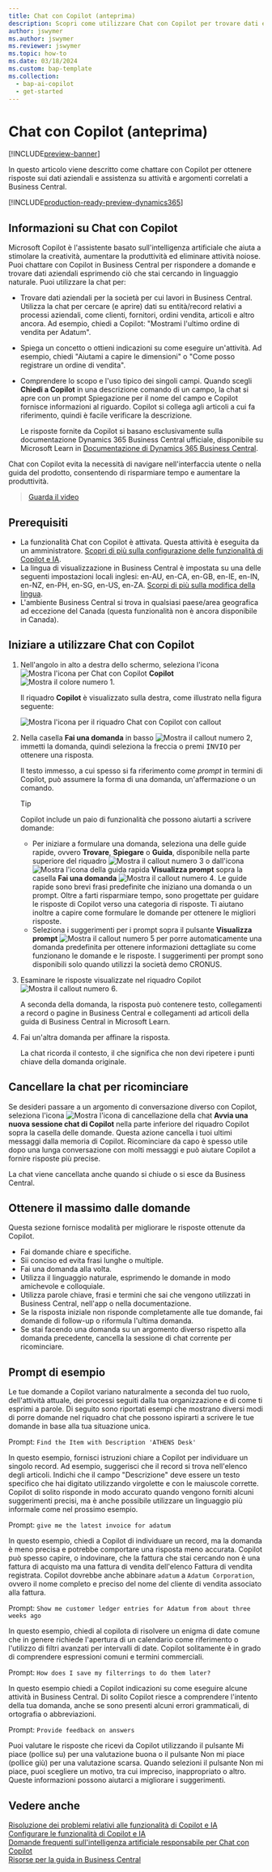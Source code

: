 ```yaml
---
title: Chat con Copilot (anteprima)
description: Scopri come utilizzare Chat con Copilot per trovare dati e ottenere assistenza in Business Central.
author: jswymer
ms.author: jswymer
ms.reviewer: jswymer
ms.topic: how-to
ms.date: 03/18/2024
ms.custom: bap-template
ms.collection:
  - bap-ai-copilot
  - get-started
---
```


# <a name="chat-with-copilot-preview"></a>Chat con Copilot (anteprima)

[!INCLUDE[preview-banner](includes/preview-banner.md)]

In questo articolo viene descritto come chattare con Copilot per ottenere risposte sui dati aziendali e assistenza su attività e argomenti correlati a Business Central.

[!INCLUDE[production-ready-preview-dynamics365](includes/production-ready-preview-dynamics365.md)]

## <a name="about-chat-with-copilot"></a>Informazioni su Chat con Copilot

Microsoft Copilot è l'assistente basato sull'intelligenza artificiale che aiuta a stimolare la creatività, aumentare la produttività ed eliminare attività noiose. Puoi chattare con Copilot in Business Central per rispondere a domande e trovare dati aziendali esprimendo ciò che stai cercando in linguaggio naturale. Puoi utilizzare la chat per:

- Trovare dati aziendali per la società per cui lavori in Business Central. Utilizza la chat per cercare (e aprire) dati su entità/record relativi a processi aziendali, come clienti, fornitori, ordini vendita, articoli e altro ancora. Ad esempio, chiedi a Copilot: "Mostrami l'ultimo ordine di vendita per Adatum".
- Spiega un concetto o ottieni indicazioni su come eseguire un'attività. Ad esempio, chiedi "Aiutami a capire le dimensioni" o "Come posso registrare un ordine di vendita".
- Comprendere lo scopo e l'uso tipico dei singoli campi. Quando scegli **Chiedi a Copilot** in una descrizione comando di un campo, la chat si apre con un prompt Spiegazione per il nome del campo e Copilot fornisce informazioni al riguardo. Copilot si collega agli articoli a cui fa riferimento, quindi è facile verificare la descrizione.

  Le risposte fornite da Copilot si basano esclusivamente sulla documentazione Dynamics 365 Business Central ufficiale, disponibile su Microsoft Learn in [Documentazione di Dynamics 365 Business Central](/dynamics365/business-central/).

Chat con Copilot evita la necessità di navigare nell'interfaccia utente o nella guida del prodotto, consentendo di risparmiare tempo e aumentare la produttività.
  
> [Guarda il video](https://go.microsoft.com/fwlink/?linkid=2250609)

## <a name="prerequisites"></a>Prerequisiti

- La funzionalità Chat con Copilot è attivata. Questa attività è eseguita da un amministratore. [Scopri di più sulla configurazione delle funzionalità di Copilot e IA](enable-ai.md).
- La lingua di visualizzazione in Business Central è impostata su una delle seguenti impostazioni locali inglesi: en-AU, en-CA, en-GB, en-IE, en-IN, en-NZ, en-PH, en-SG, en-US, en-ZA. [Scorpi di più sulla modifica della lingua](ui-change-basic-settings.md#language).
- L'ambiente Business Central si trova in qualsiasi paese/area geografica ad eccezione del Canada (questa funzionalità non è ancora disponibile in Canada).

## <a name="get-started-using-chat-with-copilot"></a>Iniziare a utilizzare Chat con Copilot

1. Nell'angolo in alto a destra dello schermo, seleziona l'icona ![Mostra l'icona per Chat con Copilot](media/chat-copilot-icon.png) **Copilot** ![Mostra il colore numero 1](media/callout-number-1.svg).

   Il riquadro **Copilot** è visualizzato sulla destra, come illustrato nella figura seguente:

    ![Mostra l'icona per il riquadro Chat con Copilot con callout](media/chat-with-copilot-pane.svg)

1. Nella casella **Fai una domanda** in basso ![Mostra il callout numero 2](media/callout-number-2.svg), immetti la domanda, quindi seleziona la freccia o premi <kbd>INVIO</kbd>  per ottenere una risposta.

   Il testo immesso, a cui spesso si fa riferimento come *prompt* in termini di Copilot, può assumere la forma di una domanda, un'affermazione o un comando.

   > [!TIP]
   > Copilot include un paio di funzionalità che possono aiutarti a scrivere domande:
   > - Per iniziare a formulare una domanda, seleziona una delle guide rapide, ovvero **Trovare**, **Spiegare** o **Guida**, disponibile nella parte superiore del riquadro ![Mostra il callout numero 3](media/callout-number-3.svg) o dall'icona ![Mostra l'icona della guida rapida](media/prompt-guide-icon.png) **Visualizza prompt** sopra la casella **Fai una domanda** ![Mostra il callout numero 4](media/callout-number-4.svg). Le guide rapide sono brevi frasi predefinite che iniziano una domanda o un prompt. Oltre a farti risparmiare tempo, sono progettate per guidare le risposte di Copilot verso una categoria di risposte. Ti aiutano inoltre a capire come formulare le domande per ottenere le migliori risposte.
   > - Seleziona i suggerimenti per i prompt sopra il pulsante **Visualizza prompt** ![Mostra il callout numero 5](media/callout-number-5.svg) per porre automaticamente una domanda predefinita per ottenere informazioni dettagliate su come funzionano le domande e le risposte. I suggerimenti per prompt sono disponibili solo quando utilizzi la società demo CRONUS.

1. Esaminare le risposte visualizzate nel riquadro Copilot ![Mostra il callout numero 6](media/callout-number-6.svg).

   A seconda della domanda, la risposta può contenere testo, collegamenti a record o pagine in Business Central e collegamenti ad articoli della guida di Business Central in Microsoft Learn.

1. Fai un'altra domanda per affinare la risposta.

   La chat ricorda il contesto, il che significa che non devi ripetere i punti chiave della domanda originale.

## <a name="clear-chat-to-start-over"></a>Cancellare la chat per ricominciare

Se desideri passare a un argomento di conversazione diverso con Copilot, seleziona l'icona ![Mostra l'icona di cancellazione della chat](media/clear-chat-icon.png) **Avvia una nuova sessione chat di Copilot** nella parte inferiore del riquadro Copilot sopra la casella delle domande. Questa azione cancella i tuoi ultimi messaggi dalla memoria di Copilot. Ricominciare da capo è spesso utile dopo una lunga conversazione con molti messaggi e può aiutare Copilot a fornire risposte più precise.

La chat viene cancellata anche quando si chiude o si esce da Business Central.

## <a name="get-the-most-out-of-your-questions"></a><a name="tips"></a>Ottenere il massimo dalle domande

Questa sezione fornisce modalità per migliorare le risposte ottenute da Copilot.

- Fai domande chiare e specifiche.
- Sii conciso ed evita frasi lunghe o multiple.
- Fai una domanda alla volta. <!--Avoid asking about multiple questions in one message.-->
- Utilizza il linguaggio naturale, esprimendo le domande in modo amichevole e colloquiale.
- Utilizza parole chiave, frasi e termini che sai che vengono utilizzati in Business Central, nell'app o nella documentazione.
- Se la risposta iniziale non risponde completamente alle tue domande, fai domande di follow-up o riformula l'ultima domanda.
- Se stai facendo una domanda su un argomento diverso rispetto alla domanda precedente, cancella la sessione di chat corrente per ricominciare.

## <a name="example-prompts"></a>Prompt di esempio

Le tue domande a Copilot variano naturalmente a seconda del tuo ruolo, dell'attività attuale, dei processi seguiti dalla tua organizzazione e di come ti esprimi a parole. Di seguito sono riportati esempi che mostrano diversi modi di porre domande nel riquadro chat che possono ispirarti a scrivere le tue domande in base alla tua situazione unica.

Prompt: `Find the Item with Description 'ATHENS Desk'`

In questo esempio, fornisci istruzioni chiare a Copilot per individuare un singolo record. Ad esempio, suggerisci che il record si trova nell'elenco degli articoli. Indichi che il campo "Descrizione" deve essere un testo specifico che hai digitato utilizzando virgolette e con le maiuscole corrette. Copilot di solito risponde in modo accurato quando vengono forniti alcuni suggerimenti precisi, ma è anche possibile utilizzare un linguaggio più informale come nel prossimo esempio.

Prompt: `give me the latest invoice for adatum`

In questo esempio, chiedi a Copilot di individuare un record, ma la domanda è meno precisa e potrebbe comportare una risposta meno accurata. Copilot può spesso capire, o indovinare, che la fattura che stai cercando non è una fattura di acquisto ma una fattura di vendita dell'elenco Fattura di vendita registrata. Copilot dovrebbe anche abbinare `adatum` a `Adatum Corporation`, ovvero il nome completo e preciso del nome del cliente di vendita associato alla fattura.

Prompt: `Show me customer ledger entries for Adatum from about three weeks ago`

In questo esempio, chiedi al copilota di risolvere un enigma di date comune che in genere richiede l'apertura di un calendario come riferimento o l'utilizzo di filtri avanzati per intervalli di date. Copilot solitamente è in grado di comprendere espressioni comuni e termini commerciali.

Prompt: `How does I save my filterrings to do them later?`

In questo esempio chiedi a Copilot indicazioni su come eseguire alcune attività in Business Central. Di solito Copilot riesce a comprendere l'intento della tua domanda, anche se sono presenti alcuni errori grammaticali, di ortografia o abbreviazioni.

Prompt: `Provide feedback on answers`

Puoi valutare le risposte che ricevi da Copilot utilizzando il pulsante Mi piace (pollice su) per una valutazione buona o il pulsante Non mi piace (pollice giù) per una valutazione scarsa. Quando selezioni il pulsante Non mi piace, puoi scegliere un motivo, tra cui impreciso, inappropriato o altro. Queste informazioni possono aiutarci a migliorare i suggerimenti.

<!--
1. If you want help getting you're question started, select the prompts either from the **Find**, **Explain**, or **Guide** buttons at the top of the Coplit pane or use the **View Prompts** menu above **Ask a question** box at the bottom.

   Prompts are predefined short phrases that start a question. Apart from saving you time, they're designed to target responses to specific categories. They also help you undestand how you can phrase questions to get the responses.-->
## <a name="see-also"></a>Vedere anche

[Risoluzione dei problemi relativi alle funzionalità di Copilot e IA](ai-copilot-troubleshooting.md)  
[Configurare le funzionalità di Copilot e IA](enable-ai.md)  
[Domande frequenti sull'intelligenza artificiale responsabile per Chat con Copilot](faqs-chat-with-copilot.md)  
[Risorse per la guida in Business Central](product-help-and-support.md)  

